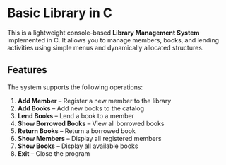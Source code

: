 # Basic Library in C

This is a lightweight console-based **Library Management System** implemented in C. It allows you to manage members, books, and lending activities using simple menus and dynamically allocated structures.

## Features

The system supports the following operations:

1. **Add Member** – Register a new member to the library
2. **Add Books** – Add new books to the catalog
3. **Lend Books** – Lend a book to a member
4. **Show Borrowed Books** – View all borrowed books
5. **Return Books** – Return a borrowed book
6. **Show Members** – Display all registered members
7. **Show Books** – Display all available books
8. **Exit** – Close the program
